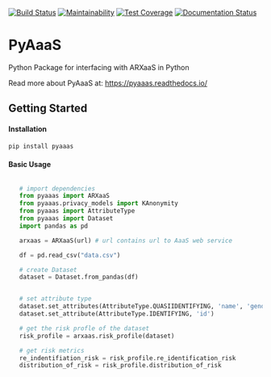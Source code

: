[![Build Status](https://travis-ci.com/oslomet-arx-as-a-service/PyARXaaS.svg?branch=master)](https://travis-ci.com/oslomet-arx-as-a-service/PyARXaaS)
[![Maintainability](https://api.codeclimate.com/v1/badges/a894c7aae5e86e694ad4/maintainability)](https://codeclimate.com/github/oslomet-arx-as-a-service/PyARXaaS/maintainability)
[![Test Coverage](https://api.codeclimate.com/v1/badges/a894c7aae5e86e694ad4/test_coverage)](https://codeclimate.com/github/oslomet-arx-as-a-service/PyARXaaS/test_coverage)
[![Documentation Status](https://readthedocs.org/projects/pyaaas/badge/?version=latest)](https://pyaaas.readthedocs.io/en/latest/?badge=latest)


# PyAaaS

Python Package for interfacing with ARXaaS in Python

Read more about PyAaaS at: https://pyaaas.readthedocs.io/


## Getting Started

#### Installation

````bash
pip install pyaaas

````

#### Basic Usage

````python

   # import dependencies
   from pyaaas import ARXaaS
   from pyaaas.privacy_models import KAnonymity
   from pyaaas import AttributeType
   from pyaaas import Dataset
   import pandas as pd

   arxaas = ARXaaS(url) # url contains url to AaaS web service

   df = pd.read_csv("data.csv")

   # create Dataset
   dataset = Dataset.from_pandas(df)


   # set attribute type
   dataset.set_attributes(AttributeType.QUASIIDENTIFYING, 'name', 'gender')
   dataset.set_attribute(AttributeType.IDENTIFYING, 'id')

   # get the risk profle of the dataset
   risk_profile = arxaas.risk_profile(dataset)

   # get risk metrics
   re_indentifiation_risk = risk_profile.re_identification_risk
   distribution_of_risk = risk_profile.distribution_of_risk
````
